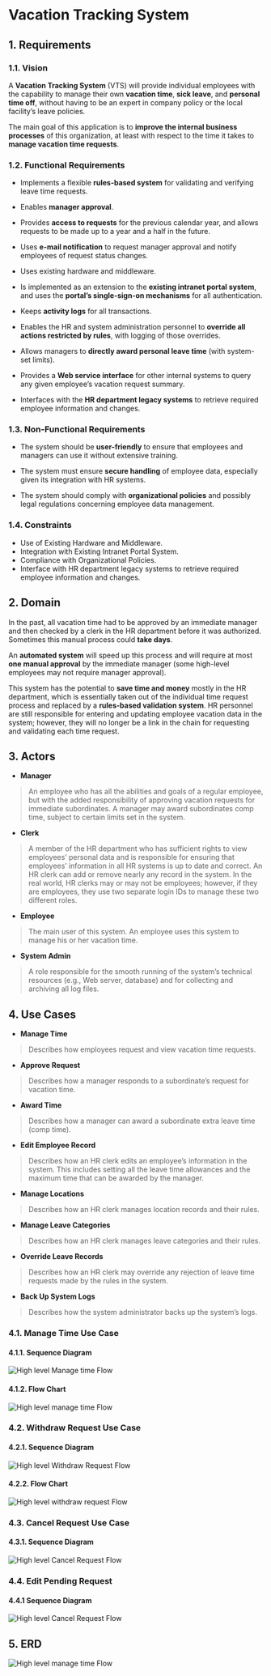 # Vacation Tracking System

## 1. Requirements

### 1.1. Vision

A **Vacation Tracking System** (VTS) will provide individual employees with the
capability to manage their own **vacation time**, **sick leave**, and **personal time off**, without having to be an expert in company policy or the local facility’s leave policies.

The main goal of this application is to **improve the internal business processes** of this organization, at least with respect to the time it takes to **manage vacation time requests**.

### 1.2. Functional Requirements

+ Implements a flexible **rules-based system** for validating and verifying leave time requests.

+ Enables **manager approval**.

+ Provides **access to requests** for the previous calendar year, and allows requests to be made up to a year and a half in the future.

+ Uses **e-mail notification** to request manager approval and notify employees of request status changes.

+ Uses existing hardware and middleware.

+ Is implemented as an extension to the **existing intranet portal system**, and
uses the **portal’s single-sign-on mechanisms** for all authentication.

+ Keeps **activity logs** for all transactions.

+ Enables the HR and system administration personnel to **override all actions restricted by rules**, with logging of those overrides.

+ Allows managers to **directly award personal leave time** (with system-set limits).

+ Provides a **Web service interface** for other internal systems to query any given employee’s vacation request summary.

+ Interfaces with the **HR department legacy systems** to retrieve required employee information and changes.

### 1.3. Non-Functional Requirements

+ The system should be **user-friendly** to ensure that employees and managers can use it without extensive training.

+ The system must ensure **secure handling** of employee data, especially given its integration with HR systems.

+ The system should comply with **organizational policies** and possibly legal regulations concerning employee data management.

### 1.4. Constraints

+ Use of Existing Hardware and Middleware.
+ Integration with Existing Intranet Portal System.
+ Compliance with Organizational Policies.
+ Interface with HR department legacy systems to retrieve required employee information and changes.

## 2. Domain

In the past, all vacation time had to be approved by an immediate manager and then checked by a clerk in the HR department before it was authorized. Sometimes this manual process could **take days**.

An **automated system** will speed up this process and will require at most **one manual approval** by the immediate manager (some high-level employees may not require manager approval).

This system has the potential to **save time and money** mostly in the HR department, which is essentially taken out of the individual time request process and replaced by a **rules-based validation system**. HR personnel are still responsible for entering and updating employee vacation data in the system; however, they will no longer be a link in the chain for requesting and validating each time request.

## 3. Actors

+ **Manager**

> An employee who has all the abilities and goals of a regular employee, but with the added responsibility of approving vacation requests for immediate subordinates. A manager may award subordinates comp time, subject to certain limits set in the system.

+ **Clerk**

> A member of the HR department who has sufficient rights to view employees’ personal data and is responsible for ensuring that employees’ information in all HR systems is up to date and correct. An HR clerk can add or remove nearly any record in the system. In the real world, HR clerks may or may not be employees; however, if they are employees, they use two separate login IDs to manage these two different roles.

+ **Employee**

> The main user of this system. An employee uses this system to manage his or her vacation time.

+ **System Admin**

> A role responsible for the smooth running of the system’s technical resources (e.g., Web server, database) and for collecting and archiving all log files.

## 4. Use Cases

+ **Manage Time**

> Describes how employees request and view vacation time
requests.

+ **Approve Request**

> Describes how a manager responds to a subordinate’s
request for vacation time.

+ **Award Time**

> Describes how a manager can award a subordinate extra
leave time (comp time).

+ **Edit Employee Record**

> Describes how an HR clerk edits an employee’s information in the system. This includes setting all the leave time allowances and the maximum time that can be awarded by the manager.

+ **Manage Locations**

> Describes how an HR clerk manages location records and their rules.

+ **Manage Leave Categories**

> Describes how an HR clerk manages leave categories and their rules.

+ **Override Leave Records**

> Describes how an HR clerk may override any rejection of leave time requests made by the rules in the system.

+ **Back Up System Logs**

> Describes how the system administrator backs up the system’s logs.

### 4.1. Manage Time Use Case

#### 4.1.1. Sequence Diagram

![High level Manage time Flow](./diagrams/sequence-diagrams/High%20level%20Manage%20Time%20Flow.png)

#### 4.1.2. Flow Chart

![High level manage time Flow](./diagrams/flow-charts/manage-time.png)

### 4.2. Withdraw Request Use Case

#### 4.2.1. Sequence Diagram

![High level Withdraw Request Flow](./diagrams/sequence-diagrams/High%20level%20Withdraw%20Request%20Flow.png)

#### 4.2.2. Flow Chart

![High level withdraw request Flow](./diagrams/flow-charts/withdraw.png)

### 4.3. Cancel Request Use Case

#### 4.3.1. Sequence Diagram

![High level Cancel Request Flow](./diagrams/sequence-diagrams/High%20level%20Cancel%20Request%20Flow.png)

### 4.4. Edit Pending Request

#### 4.4.1 Sequence Diagram

![High level Cancel Request Flow](./diagrams/sequence-diagrams/High%20level%20Edit%20Request%20Flow.png)

## 5. ERD

![High level manage time Flow](./diagrams/erd/erd.png)
